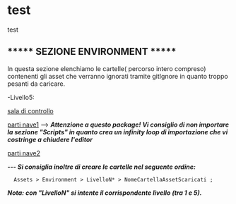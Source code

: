 # test
test

## ***** SEZIONE ENVIRONMENT *****

In questa sezione elenchiamo le cartelle( percorso intero compreso) contenenti gli asset che verranno ignorati tramite gitIgnore in quanto troppo pesanti da caricare.
  
  -Livello5:
  
   [sala di controllo](https://assetstore.unity.com/packages/3d/environments/sci-fi/megapoly-art-vintage-control-room-190538)
    
   [parti nave1](https://assetstore.unity.com/packages/3d/environments/sci-fi/snaps-prototype-sci-fi-industrial-136759)
   --> **_Attenzione a questo package! Vi consiglio di non importare la sezione _"Scripts"_ in quanto crea un infinity loop di importazione che vi costringe a chiudere l'editor_**
    
   [parti nave2](https://assetstore.unity.com/packages/3d/environments/sci-fi/sci-fi-styled-modular-pack-82913)
    
***--- Si consiglia inoltre di creare le cartelle nel seguente ordine:***

      Assets > Environment > LivelloN* > NomeCartellaAssetScaricati ;
    
**_Nota: con "LivelloN" si intente il corrispondente livello (tra 1 e 5)._**
